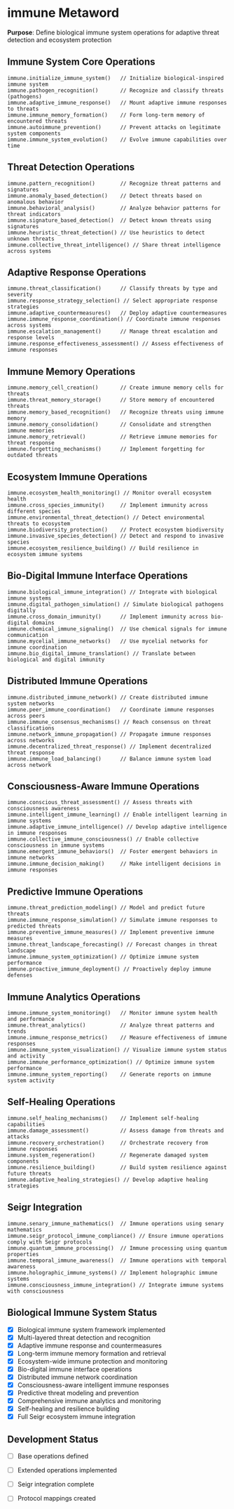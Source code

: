 # immune Metaword

**Purpose**: Define biological immune system operations for adaptive threat detection and ecosystem protection

## Immune System Core Operations

```hyphos
immune.initialize_immune_system()   // Initialize biological-inspired immune system
immune.pathogen_recognition()       // Recognize and classify threats (pathogens)
immune.adaptive_immune_response()   // Mount adaptive immune responses to threats
immune.immune_memory_formation()    // Form long-term memory of encountered threats
immune.autoimmune_prevention()      // Prevent attacks on legitimate system components
immune.immune_system_evolution()    // Evolve immune capabilities over time
```

## Threat Detection Operations

```hyphos
immune.pattern_recognition()        // Recognize threat patterns and signatures
immune.anomaly_based_detection()    // Detect threats based on anomalous behavior
immune.behavioral_analysis()        // Analyze behavior patterns for threat indicators
immune.signature_based_detection()  // Detect known threats using signatures
immune.heuristic_threat_detection() // Use heuristics to detect unknown threats
immune.collective_threat_intelligence() // Share threat intelligence across systems
```

## Adaptive Response Operations

```hyphos
immune.threat_classification()      // Classify threats by type and severity
immune.response_strategy_selection() // Select appropriate response strategies
immune.adaptive_countermeasures()   // Deploy adaptive countermeasures
immune.immune_response_coordination() // Coordinate immune responses across systems
immune.escalation_management()      // Manage threat escalation and response levels
immune.response_effectiveness_assessment() // Assess effectiveness of immune responses
```

## Immune Memory Operations

```hyphos
immune.memory_cell_creation()       // Create immune memory cells for threats
immune.threat_memory_storage()      // Store memory of encountered threats
immune.memory_based_recognition()   // Recognize threats using immune memory
immune.memory_consolidation()       // Consolidate and strengthen immune memories
immune.memory_retrieval()           // Retrieve immune memories for threat response
immune.forgetting_mechanisms()      // Implement forgetting for outdated threats
```

## Ecosystem Immune Operations

```hyphos
immune.ecosystem_health_monitoring() // Monitor overall ecosystem health
immune.cross_species_immunity()     // Implement immunity across different species
immune.environmental_threat_detection() // Detect environmental threats to ecosystem
immune.biodiversity_protection()    // Protect ecosystem biodiversity
immune.invasive_species_detection() // Detect and respond to invasive species
immune.ecosystem_resilience_building() // Build resilience in ecosystem immune systems
```

## Bio-Digital Immune Interface Operations

```hyphos
immune.biological_immune_integration() // Integrate with biological immune systems
immune.digital_pathogen_simulation() // Simulate biological pathogens digitally
immune.cross_domain_immunity()      // Implement immunity across bio-digital domains
immune.chemical_immune_signaling()  // Use chemical signals for immune communication
immune.mycelial_immune_networks()   // Use mycelial networks for immune coordination
immune.bio_digital_immune_translation() // Translate between biological and digital immunity
```

## Distributed Immune Operations

```hyphos
immune.distributed_immune_network() // Create distributed immune system networks
immune.peer_immune_coordination()   // Coordinate immune responses across peers
immune.immune_consensus_mechanisms() // Reach consensus on threat classifications
immune.network_immune_propagation() // Propagate immune responses across networks
immune.decentralized_threat_response() // Implement decentralized threat response
immune.immune_load_balancing()      // Balance immune system load across network
```

## Consciousness-Aware Immune Operations

```hyphos
immune.conscious_threat_assessment() // Assess threats with consciousness awareness
immune.intelligent_immune_learning() // Enable intelligent learning in immune systems
immune.adaptive_immune_intelligence() // Develop adaptive intelligence in immune responses
immune.collective_immune_consciousness() // Enable collective consciousness in immune systems
immune.emergent_immune_behaviors()  // Foster emergent behaviors in immune networks
immune.immune_decision_making()     // Make intelligent decisions in immune responses
```

## Predictive Immune Operations

```hyphos
immune.threat_prediction_modeling() // Model and predict future threats
immune.immune_response_simulation() // Simulate immune responses to predicted threats
immune.preventive_immune_measures() // Implement preventive immune measures
immune.threat_landscape_forecasting() // Forecast changes in threat landscape
immune.immune_system_optimization() // Optimize immune system performance
immune.proactive_immune_deployment() // Proactively deploy immune defenses
```

## Immune Analytics Operations

```hyphos
immune.immune_system_monitoring()   // Monitor immune system health and performance
immune.threat_analytics()           // Analyze threat patterns and trends
immune.immune_response_metrics()    // Measure effectiveness of immune responses
immune.immune_system_visualization() // Visualize immune system status and activity
immune.immune_performance_optimization() // Optimize immune system performance
immune.immune_system_reporting()    // Generate reports on immune system activity
```

## Self-Healing Operations

```hyphos
immune.self_healing_mechanisms()    // Implement self-healing capabilities
immune.damage_assessment()          // Assess damage from threats and attacks
immune.recovery_orchestration()     // Orchestrate recovery from immune responses
immune.system_regeneration()        // Regenerate damaged system components
immune.resilience_building()        // Build system resilience against future threats
immune.adaptive_healing_strategies() // Develop adaptive healing strategies
```

## Seigr Integration

```hyphos
immune.senary_immune_mathematics()  // Immune operations using senary mathematics
immune.seigr_protocol_immune_compliance() // Ensure immune operations comply with Seigr protocols
immune.quantum_immune_processing()  // Immune processing using quantum properties
immune.temporal_immune_awareness()  // Immune operations with temporal awareness
immune.holographic_immune_systems() // Implement holographic immune systems
immune.consciousness_immune_integration() // Integrate immune systems with consciousness
```

## Biological Immune System Status

- [x] Biological immune system framework implemented
- [x] Multi-layered threat detection and recognition
- [x] Adaptive immune response and countermeasures
- [x] Long-term immune memory formation and retrieval
- [x] Ecosystem-wide immune protection and monitoring
- [x] Bio-digital immune interface operations
- [x] Distributed immune network coordination
- [x] Consciousness-aware intelligent immune responses
- [x] Predictive threat modeling and prevention
- [x] Comprehensive immune analytics and monitoring
- [x] Self-healing and resilience building
- [x] Full Seigr ecosystem immune integration

## Development Status

- [ ] Base operations defined
- [ ] Extended operations implemented  
- [ ] Seigr integration complete
- [ ] Protocol mappings created

